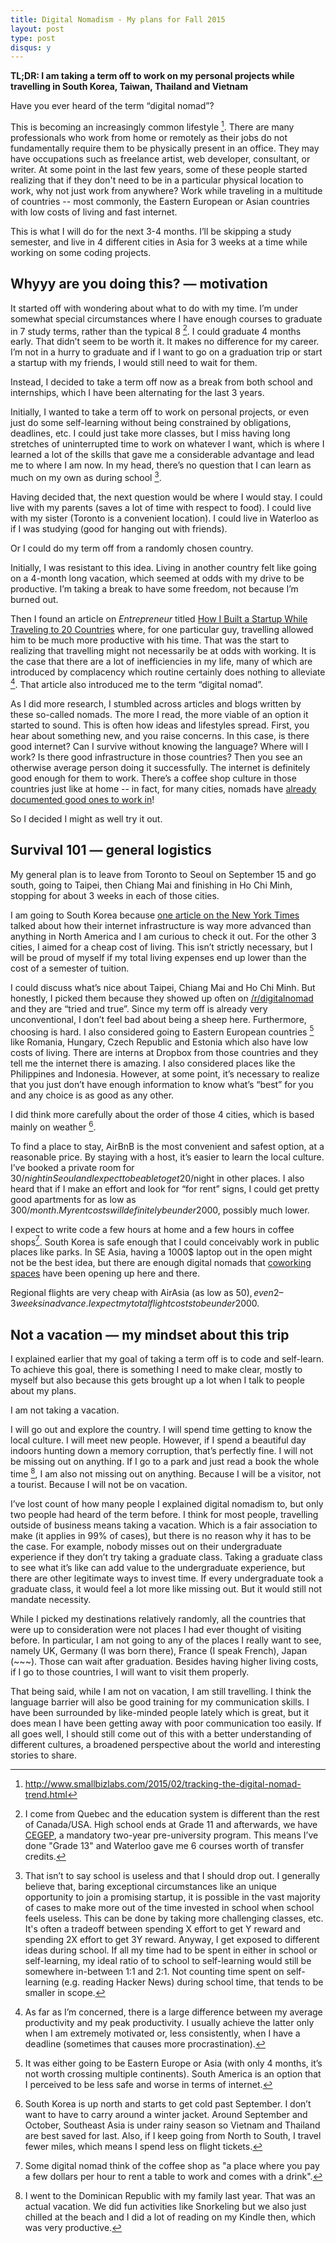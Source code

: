 ```yaml
---
title: Digital Nomadism - My plans for Fall 2015
layout: post
type: post
disqus: y
---
```


**TL;DR: I am taking a term off to work on my personal projects while travelling in South Korea, Taiwan, Thailand and Vietnam**

Have you ever heard of the term “digital nomad”?

This is becoming an increasingly common lifestyle [^0]. There are many professionals who work from home or remotely as their jobs do not fundamentally require them to be physically present in an office. They may have occupations such as freelance artist, web developer, consultant, or writer. At some point in the last few years, some of these people started realizing that if they don't need to be in a particular physical location to work, why not just work from anywhere? Work while traveling in a multitude of countries -- most commonly, the Eastern European or Asian countries with low costs of living and fast internet.

This is what I will do for the next 3-4 months. I’ll be skipping a study semester, and live in 4 different cities in Asia for 3 weeks at a time while working on some coding projects.

Whyyy are you doing this? — motivation
----------------------------------------

It started off with wondering about what to do with my time. I’m under somewhat special circumstances where I have enough courses to graduate in 7 study terms, rather than the typical 8 [^1]. I could graduate 4 months early. That didn’t seem to be worth it. It makes no difference for my career. I’m not in a hurry to graduate and if I want to go on a graduation trip or start a startup with my friends, I would still need to wait for them.

Instead, I decided to take a term off now as a break from both school and internships, which I have been alternating for the last 3 years.

Initially, I wanted to take a term off to work on personal projects, or even just do some self-learning without being constrained by obligations, deadlines, etc. I could just take more classes, but I miss having long stretches of uninterrupted time to work on whatever I want, which is where I learned a lot of the skills that gave me a considerable advantage and lead me to where I am now. In my head, there’s no question that I can learn as much on my own as during school [^2].

Having decided that, the next question would be where I would stay. I could live with my parents (saves a lot of time with respect to food). I could live with my sister (Toronto is a convenient location). I could live in Waterloo as if I was studying (good for hanging out with friends).

Or I could do my term off from a randomly chosen country.

Initially, I was resistant to this idea. Living in another country felt like going on a 4-month long vacation, which seemed at odds with my drive to be productive. I’m taking a break to have some freedom, not because I’m burned out.

Then I found an article on _Entrepreneur_ titled [How I Built a Startup While Traveling to 20 Countries](http://www.entrepreneur.com/article/241761) where, for one particular guy, travelling allowed him to be much more productive with his time. That was the start to realizing that travelling might not necessarily be at odds with working. It is the case that there are a lot of inefficiencies in my life, many of which are introduced by complacency which routine certainly does nothing to alleviate [^3]. That article also introduced me to the term “digital nomad”.

As I did more research, I stumbled across articles and blogs written by these so-called nomads. The more I read, the more viable of an option it started to sound. This is often how ideas and lifestyles spread. First, you hear about something new, and you raise concerns. In this case, is there good internet? Can I survive without knowing the language? Where will I work? Is there good infrastructure in those countries? Then you see an otherwise average person doing it successfully. The internet is definitely good enough for them to work. There’s a coffee shop culture in those countries just like at home -- in fact, for many cities, nomads have [already documented good ones to work in](http://www.nomadicnotes.com/travel-blog/taipei-cafes/)!

So I decided I might as well try it out.

Survival 101 — general logistics
--------------------------------

My general plan is to leave from Toronto to Seoul on September 15 and go south, going to Taipei, then Chiang Mai and finishing in Ho Chi Minh, stopping for about 3 weeks in each of those cities.

I am going to South Korea because [one article on the New York Times](http://www.nytimes.com/2015/06/07/magazine/what-silicon-valley-can-learn-from-seoul.html) talked about how their internet infrastructure is way more advanced than anything in North America and I am curious to check it out. For the other 3 cities, I aimed for a cheap cost of living. This isn’t strictly necessary, but I will be proud of myself if my total living expenses end up lower than the cost of a semester of tuition.

I could discuss what’s nice about Taipei, Chiang Mai and Ho Chi Minh. But honestly, I picked them because they showed up often on [/r/digitalnomad](reddit.com/r/digitalnomad) and they are “tried and true”. Since my term off is already very unconventional, I don’t feel bad about being a sheep here. Furthermore, choosing is hard. I also considered going to Eastern European countries [^4] like Romania, Hungary, Czech Republic and Estonia which also have low costs of living. There are interns at Dropbox from those countries and they tell me the internet there is amazing. I also considered places like the Philippines and Indonesia. However, at some point, it’s necessary to realize that you just don’t have enough information to know what’s “best” for you and any choice is as good as any other.

I did think more carefully about the order of those 4 cities, which is based mainly on weather [^5].

To find a place to stay, AirBnB is the most convenient and safest option, at a reasonable price. By staying with a host, it’s easier to learn the local culture. I’ve booked a private room for 30$/night in Seoul and I expect to be able to get 20$/night in other places. I also heard that if I make an effort and look for “for rent” signs, I could get pretty good apartments for as low as 300$/month. My rent costs will definitely be under 2000$, possibly much lower.

I expect to write code a few hours at home and a few hours in coffee shops[^coffee]. South Korea is safe enough that I could conceivably work in public places like parks. In SE Asia, having a 1000$ laptop out in the open might not be the best idea, but there are enough digital nomads that [coworking spaces](http://toomanyadapters.com/best-co-working-spots-chiang-mai/) have been opening up here and there.

Regional flights are very cheap with AirAsia (as low as 50$), even 2–3 weeks in advance. I expect my total flight costs to be under 2000$.

Not a vacation — my mindset about this trip
-------------------------------------------

I explained earlier that my goal of taking a term off is to code and self-learn. To achieve this goal, there is something I need to make clear, mostly to myself but also because this gets brought up a lot when I talk to people about my plans.

I am not taking a vacation.

I will go out and explore the country. I will spend time getting to know the local culture. I will meet new people. However, if I spend a beautiful day indoors hunting down a memory corruption, that’s perfectly fine. I will not be missing out on anything. If I go to a park and just read a book the whole time [^6], I am also not missing out on anything. Because I will be a visitor, not a tourist. Because I will not be on vacation.

I’ve lost count of how many people I explained digital nomadism to, but only two people had heard of the term before. I think for most people, travelling outside of business means taking a vacation. Which is a fair association to make (it applies in 99% of cases), but there is no reason why it has to be the case. For example, nobody misses out on their undergraduate experience if they don’t try taking a graduate class. Taking a graduate class to see what it’s like can add value to the undergraduate experience, but there are other legitimate ways to invest time. If every undergraduate took a graduate class, it would feel a lot more like missing out. But it would still not mandate necessity.

While I picked my destinations relatively randomly, all the countries that were up to consideration were not places I had ever thought of visiting before. In particular, I am not going to any of the places I really want to see, namely UK, Germany (I was born there), France (I speak French), Japan (~~~). Those can wait after graduation. Besides having higher living costs, if I go to those countries, I will want to visit them properly.

That being said, while I am not on vacation, I am still travelling. I think the language barrier will also be good training for my communication skills. I have been surrounded by like-minded people lately which is great, but it does mean I have been getting away with poor communication too easily. If all goes well, I should still come out of this with a better understanding of different cultures, a broadened perspective about the world and interesting stories to share.


[^0]: http://www.smallbizlabs.com/2015/02/tracking-the-digital-nomad-trend.html

[^1]: I come from Quebec and the education system is different than the rest of Canada/USA. High school ends at Grade 11 and afterwards, we have [CEGEP](https://en.wikipedia.org/wiki/CEGEP), a mandatory two-year pre-university program. This means I’ve done "Grade 13" and Waterloo gave me 6 courses worth of transfer credits.

[^2]: That isn’t to say school is useless and that I should drop out. I generally believe that, baring exceptional circumstances like an unique opportunity to join a promising startup, it is possible in the vast majority of cases to make more out of the time invested in school when school feels useless. This can be done by taking more challenging classes, etc. It's often a tradeoff between spending X effort to get Y reward and spending 2X effort to get 3Y reward. Anyway, I get exposed to different ideas during school. If all my time had to be spent in either in school or self-learning, my ideal ratio of to school to self-learning would still be somewhere in-between 1:1 and 2:1. Not counting time spent on self-learning (e.g. reading Hacker News) during school time, that tends to be smaller in scope.

[^3]: As far as I’m concerned, there is a large difference between my average productivity and my peak productivity. I usually achieve the latter only when I am extremely motivated or, less consistently, when I have a deadline (sometimes that causes more procrastination).

[^4]: It was either going to be Eastern Europe or Asia (with only 4 months, it’s not worth crossing multiple continents). South America is an option that I perceived to be less safe and worse in terms of internet.

[^5]: South Korea is up north and starts to get cold past September. I don’t want to have to carry around a winter jacket. Around September and October, Southeast Asia is under rainy season so Vietnam and Thailand are best saved for last. Also, if I keep going from North to South, I travel fewer miles, which means I spend less on flight tickets.

[^coffee]: Some digital nomad think of the coffee shop as "a place where you pay a few dollars per hour to rent a table to work and comes with a drink".

[^6]: I went to the Dominican Republic with my family last year. That was an actual vacation. We did fun activities like Snorkeling but we also just chilled at the beach and I did a lot of reading on my Kindle then, which was very productive.
